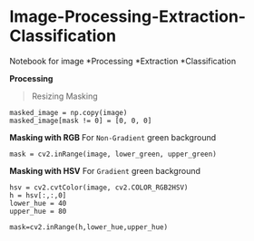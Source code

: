 # Image-Processing-Extraction-Classification
Notebook for image 
*Processing 
*Extraction
*Classification

**Processing**
>Resizing
>Masking 

```
masked_image = np.copy(image)
masked_image[mask != 0] = [0, 0, 0]
```

**Masking with RGB**
For `Non-Gradient` green background
```
mask = cv2.inRange(image, lower_green, upper_green)
```
**Masking with HSV**
For `Gradient` green background

```
hsv = cv2.cvtColor(image, cv2.COLOR_RGB2HSV)
h = hsv[:,:,0]
lower_hue = 40
upper_hue = 80

mask=cv2.inRange(h,lower_hue,upper_hue)
```
